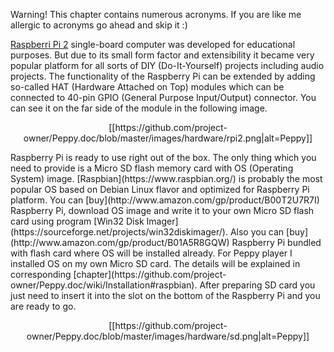 Warning! This chapter contains numerous acronyms. If you are like me allergic to acronyms go ahead and skip it :)

[Raspberri Pi 2](https://www.raspberrypi.org/) single-board computer was developed for educational purposes. But due to its small form factor and extensibility it became very popular platform for all sorts of DIY (Do-It-Yourself) projects including audio projects. The functionality of the Raspberry Pi can be extended by adding so-called HAT (Hardware Attached on Top) modules which can be connected to 40-pin GPIO (General Purpose Input/Output) connector. You can see it on the far side of the module in the following image.
<p align="center">
[[https://github.com/project-owner/Peppy.doc/blob/master/images/hardware/rpi2.png|alt=Peppy]]
</p>
Raspberry Pi is ready to use right out of the box. The only thing which you need to provide is a Micro SD flash memory card with OS (Operating System) image. [Raspbian](https://www.raspbian.org/) is probably the most popular OS based on Debian Linux flavor and optimized for Raspberry Pi platform. You can [buy](http://www.amazon.com/gp/product/B00T2U7R7I) Raspberry Pi, download OS image and write it to your own Micro SD flash card using program [Win32 Disk Imager](https://sourceforge.net/projects/win32diskimager/). Also you can [buy](http://www.amazon.com/gp/product/B01A5R8GQW) Raspberry Pi bundled with flash card where OS will be installed already. For Peppy player I installed OS on my own Micro SD card. The details will be explained in corresponding [chapter](https://github.com/project-owner/Peppy.doc/wiki/Installation#raspbian).
After preparing SD card you just need to insert it into the slot on the bottom of the Raspberry Pi and you are ready to go.
<p align="center">
[[https://github.com/project-owner/Peppy.doc/blob/master/images/hardware/sd.png|alt=Peppy]]
</p>